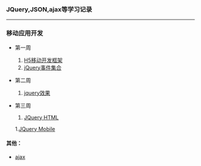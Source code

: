 ### JQuery,JSON,ajax等学习记录
***
### 移动应用开发
- 第一周
	1. [H5移动开发框架](./mad/JQuery/1-1.html)
	2. [jQuery事件集合](./mad/JQuery/1-2.html)

- 第二周
	1. [jquery效果](./mad/JQuery/2-1.html)

- 第三周
	1. [JQuery HTML](./mad/JQuery/3-1.html)

	1.[JQuery Mobile](./mad/jQueryMobile/1.html)

#### 其他：
- [ajax ](./mad/ajax)